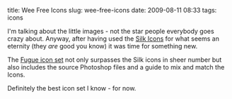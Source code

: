 title: Wee Free Icons
slug: wee-free-icons
date: 2009-08-11 08:33
tags: icons

I'm talking about the little images - not the star people everybody goes crazy about. Anyway, after having used the [Silk Icons](http://famfamfam.com/lab/icons/silk/) for what seems an eternity (they *are* good you know) it was time for something new.

The [Fugue icon set](http://www.pinvoke.com/) not only surpasses the Silk icons in sheer number but also includes the source Photoshop files and a guide to mix and match the Icons.

Definitely the best icon set I know - for now. 
